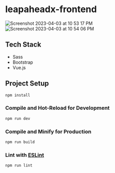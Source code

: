 # leapaheadx-frontend
![Screenshot 2023-04-03 at 10 53 17 PM](https://user-images.githubusercontent.com/86020207/229547673-480c09ea-4659-49d6-9eed-d285947fa6a7.png)
![Screenshot 2023-04-03 at 10 54 06 PM](https://user-images.githubusercontent.com/86020207/229547695-55644a40-753f-4a00-9f0e-221cdbcd5fba.png)
## Tech Stack
* Sass
* Bootstrap
* Vue.js

## Project Setup

```sh
npm install
```

### Compile and Hot-Reload for Development

```sh
npm run dev
```

### Compile and Minify for Production

```sh
npm run build
```

### Lint with [ESLint](https://eslint.org/)

```sh
npm run lint
```
